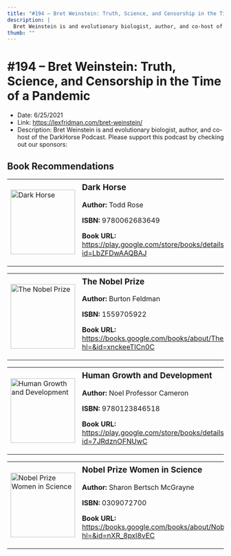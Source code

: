 ```yaml
---
title: "#194 – Bret Weinstein: Truth, Science, and Censorship in the Time of a Pandemic"
description: |
  Bret Weinstein is and evolutionary biologist, author, and co-host of the DarkHorse Podcast. Please support this podcast by checking out our sponsors:"
thumb: ""
---
```


# #194 – Bret Weinstein: Truth, Science, and Censorship in the Time of a Pandemic

  - Date: 6/25/2021
  - Link: https://lexfridman.com/bret-weinstein/
  - Description: Bret Weinstein is and evolutionary biologist, author, and co-host of the DarkHorse Podcast. Please support this podcast by checking out our sponsors:

## Book Recommendations

<table style="border: none;"><tr style="border: none;"><td style="border: none;"><img src="https://books.google.com/books/content?id=LbZFDwAAQBAJ&printsec=frontcover&img=1&zoom=1&edge=curl&source=gbs_api" alt="Dark Horse" width="150" style="vertical-align: top;"></td><td style="border: none; vertical-align: top;"><h3 style='margin-top: 5'>Dark Horse</h3><p><strong>Author:</strong> Todd Rose</p><p><strong>ISBN:</strong> 9780062683649</p><p><strong>Book URL:</strong> <a href="https://play.google.com/store/books/details?id=LbZFDwAAQBAJ">https://play.google.com/store/books/details?id=LbZFDwAAQBAJ</a></p></td></tr></table>
<table style="border: none;"><tr style="border: none;"><td style="border: none;"><img src="https://books.google.com/books/content?id=xnckeeTICn0C&printsec=frontcover&img=1&zoom=1&edge=curl&source=gbs_api" alt="The Nobel Prize" width="150" style="vertical-align: top;"></td><td style="border: none; vertical-align: top;"><h3 style='margin-top: 5'>The Nobel Prize</h3><p><strong>Author:</strong> Burton Feldman</p><p><strong>ISBN:</strong> 1559705922</p><p><strong>Book URL:</strong> <a href="https://books.google.com/books/about/The_Nobel_Prize.html?hl=&id=xnckeeTICn0C">https://books.google.com/books/about/The_Nobel_Prize.html?hl=&id=xnckeeTICn0C</a></p></td></tr></table>
<table style="border: none;"><tr style="border: none;"><td style="border: none;"><img src="https://books.google.com/books/content?id=7JRdznOFNUwC&printsec=frontcover&img=1&zoom=1&edge=curl&source=gbs_api" alt="Human Growth and Development" width="150" style="vertical-align: top;"></td><td style="border: none; vertical-align: top;"><h3 style='margin-top: 5'>Human Growth and Development</h3><p><strong>Author:</strong> Noel Professor Cameron</p><p><strong>ISBN:</strong> 9780123846518</p><p><strong>Book URL:</strong> <a href="https://play.google.com/store/books/details?id=7JRdznOFNUwC">https://play.google.com/store/books/details?id=7JRdznOFNUwC</a></p></td></tr></table>
<table style="border: none;"><tr style="border: none;"><td style="border: none;"><img src="https://books.google.com/books/content?id=nXR_8pxl8vEC&printsec=frontcover&img=1&zoom=1&source=gbs_api" alt="Nobel Prize Women in Science" width="150" style="vertical-align: top;"></td><td style="border: none; vertical-align: top;"><h3 style='margin-top: 5'>Nobel Prize Women in Science</h3><p><strong>Author:</strong> Sharon Bertsch McGrayne</p><p><strong>ISBN:</strong> 0309072700</p><p><strong>Book URL:</strong> <a href="https://books.google.com/books/about/Nobel_Prize_Women_in_Science.html?hl=&id=nXR_8pxl8vEC">https://books.google.com/books/about/Nobel_Prize_Women_in_Science.html?hl=&id=nXR_8pxl8vEC</a></p></td></tr></table>
